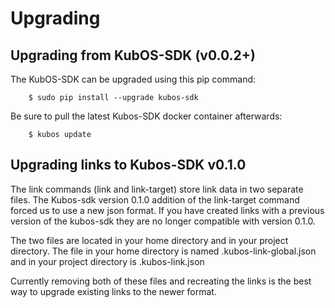 # Upgrading

## Upgrading from KubOS-SDK (v0.0.2+)

The KubOS-SDK can be upgraded using this pip command:

		$ sudo pip install --upgrade kubos-sdk

Be sure to pull the latest Kubos-SDK docker container afterwards:

		$ kubos update

## Upgrading links to Kubos-SDK v0.1.0

The link commands (link and link-target) store link data in two separate files. The Kubos-sdk version 0.1.0 addition of the link-target command forced us to use a new json format. If you have created links with a previous version of the kubos-sdk they are no longer compatible with version 0.1.0.

The two files are located in your home directory and in your project directory. The file in your home directory is named .kubos-link-global.json and in your project directory is .kubos-link.json

Currently removing both of these files and recreating the links is the best way to upgrade existing links to the newer format.

